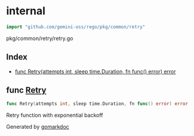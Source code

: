 <!-- Code generated by gomarkdoc. DO NOT EDIT -->

# internal

```go
import "github.com/gemini-oss/rego/pkg/common/retry"
```

pkg/common/retry/retry.go

## Index

- [func Retry\(attempts int, sleep time.Duration, fn func\(\) error\) error](<#Retry>)


<a name="Retry"></a>
## func [Retry](<https://github.com/gemini-oss/rego/blob/main/pkg/common/retry/retry.go#L9>)

```go
func Retry(attempts int, sleep time.Duration, fn func() error) error
```

Retry function with exponential backoff

Generated by [gomarkdoc](<https://github.com/princjef/gomarkdoc>)
